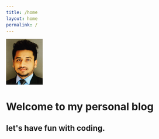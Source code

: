 ```yaml
---
title: /home
layout: home
permalink: /
---
```


<!-- ![alt text](https://github.com/boudhayan/Trunk-001/blob/master/931569C7-B44F-4E03-8D78-C749A1161958.jpg?raw=true){: height="36px" width="36px"} -->
<img src="https://github.com/boudhayan/Trunk-001/blob/master/931569C7-B44F-4E03-8D78-C749A1161958.jpg?raw=true" width="100">

# Welcome to my personal blog

## let's have fun with coding.

